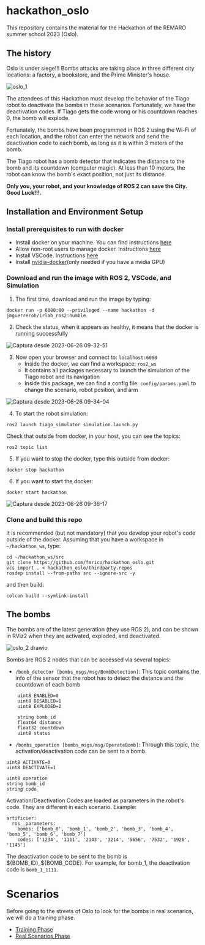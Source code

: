 # hackathon_oslo

This repository contains the material for the Hackathon of the REMARO summer school 2023 (Oslo).

## The history

Oslo is under siege!!! Bombs attacks are taking place in three different city locations: a factory, a bookstore, and the Prime Minister's house.

![oslo_1](https://github.com/fmrico/hackathon_oslo/assets/3810011/c1249084-5200-4e19-ab88-02b133ef4936)


The attendees of this Hackathon must develop the behavior of the Tiago robot to deactivate the bombs in these scenarios. Fortunately, we have the deactivation codes. If Tiago gets the code wrong or his countdown reaches 0, the bomb will explode.

Fortunately, the bombs have been programmed in ROS 2 using the Wi-Fi of each location, and the robot can enter the network and send the deactivation code to each bomb, as long as it is within 3 meters of the bomb.

The Tiago robot has a bomb detector that indicates the distance to the bomb and its countdown (computer magic). At less than 10 meters, the robot can know the bomb's exact position, not just its distance.

**Only you, your robot, and your knowledge of ROS 2 can save the City. Good Luck!!!.**

## Installation and Environment Setup

### Install prerequisites to run with docker

- Install docker on your machine. You can find instructions [here](https://docs.docker.com/engine/install/ubuntu/)
- Allow non-root users to manage docker. Instructions [here](https://docs.docker.com/engine/install/linux-postinstall/#manage-docker-as-a-non-root-user)
- Install VSCode. Instructions [here](https://code.visualstudio.com/download)
- Install [nvidia-docker](https://docs.nvidia.com/datacenter/cloud-native/container-toolkit/install-guide.html#docker)(only needed if you have a nvidia GPU)


### Download and run the image with ROS 2, VSCode, and Simulation

1. The first time, download and run the image by typing:

`docker run -p 6080:80 --privileged --name hackathon -d jmguerreroh/irlab_ros2:humble`

2. Check the status, when it appears as healthy, it means that the docker is running successfully

![Captura desde 2023-06-26 09-32-51](https://github.com/fmrico/hackathon_oslo/assets/3810011/0452aa6b-e0f1-4f56-b08c-6c26e979f849)

3. Now open your browser and connect to: `localhost:6080`
    * Inside the docker, we can find a workspace: `ros2_ws`
    * It contains all packages necessary to launch the simulation of the Tiago robot and its navigation
    *  Inside this package, we can find a config file: `config/params.yaml` to change the scenario, robot position, and arm

![Captura desde 2023-06-26 09-34-04](https://github.com/fmrico/hackathon_oslo/assets/3810011/135bef95-c2d7-4a6c-83cf-8aa5bc381d05)

4. To start the robot simulation:

```
ros2 launch tiago_simulator simulation.launch.py
```

Check that outside from docker, in your host, you can see the topics:

```
ros2 topic list
``` 

5. If you want to stop the docker, type this outside from docker:
```
docker stop hackathon
```
6. If you want to start the docker:
```
docker start hackathon
```

![Captura desde 2023-06-26 09-36-17](https://github.com/fmrico/hackathon_oslo/assets/3810011/e6621a8d-7d72-401c-8708-524282d5e0f4)

### Clone and build this repo

It is recommended (but not mandatory) that you develop your robot's code outside of the docker. Assuming that you have a workspace in `~/hackathon_ws`, type:

```
cd ~/hackathon_ws/src
git clone https://github.com/fmrico/hackathon_oslo.git
vcs import . < hackathon_oslo/thirdparty.repos
rosdep install --from-paths src --ignore-src -y
```

and then build:

```
colcon build --symlink-install
```

## The bombs

The bombs are of the latest generation (they use ROS 2), and can be shown in RViz2 when they are activated, exploded, and deactivated.

![oslo_2 drawio](https://github.com/fmrico/hackathon_oslo/assets/3810011/5ca8a13e-2066-4532-8477-24f3e7937944)

Bombs are ROS 2 nodes that can be accessed via several topics:
* `/bomb_detector [bombs_msgs/msg/BombDetection]`: This topic contains the info of the sensor that the robot has to detect the distance and the countdown of each bomb
```
    uint8 ENABLED=0
    uint8 DISABLED=1
    uint8 EXPLODED=2

    string bomb_id
    float64 distance
    float32 countdown
    uint8 status
```
* `/bombs_operation [bombs_msgs/msg/OperateBomb]`: Through this topic, the activation/deactivation code can be sent to a bomb.
```
uint8 ACTIVATE=0
uint8 DEACTIVATE=1

uint8 operation
string bomb_id
string code
```

Activation/Deactivation Codes are loaded as parameters in the robot's code. They are different in each scenario. Example:

```
artificier:
  ros__parameters:
    bombs: ['bomb_0', 'bomb_1', 'bomb_2', 'bomb_3', 'bomb_4', 'bomb_5', 'bomb_6', 'bomb_7']
    codes: ['1234', '1111', '2143', '3214', '5656', '7532', '1926', '1145']
```

The deactivation code to be sent to the bomb is ${BOMB_ID}_${BOMB_CODE}. For example, for bomb_1, the deactivation code is `bomb_1_1111`.

# Scenarios

Before going to the streets of Oslo to look for the bombs in real scenarios, we will do a training phase.

* [Training Phase](https://github.com/fmrico/hackathon_oslo/blob/main/scenario_train/Readme.md)
* [Real Scenarios Phase](https://github.com/fmrico/hackathon_maps/blob/main/scenario_train/Readme.md)
